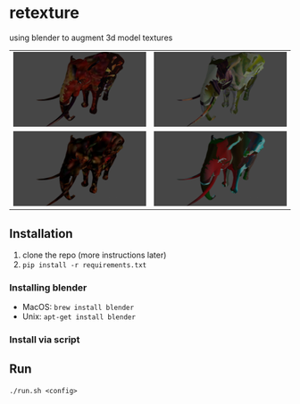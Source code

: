 # retexture
using blender to augment 3d model textures

<table>
  <tr>
    <td><img src="assets/elephant1_peacockwing2_0.0.png" alt="" width="300"/></td>
    <td><img src="assets/elephant1_Dunstickin-1154251706_0_0.0.png" alt="" width="300"/></td>
  </tr>
  <tr>
    <td><img src="assets/elephant1_Carpet_Berber_Multi_0.0.png" alt="" width="300"/></td>
    <td><img src="assets/elephant1_tetrabod_0.0.png" alt="" width="300"/></td>
  </tr>
</table>

## Installation

1. clone the repo (more instructions later)
2. `pip install -r requirements.txt`

### Installing blender

* MacOS: `brew install blender`
* Unix: `apt-get install blender`

### Install via script


## Run

`./run.sh <config>`
